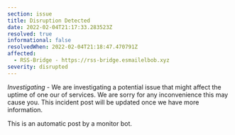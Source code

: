 ```yaml
---
section: issue
title: Disruption Detected
date: 2022-02-04T21:17:33.283523Z
resolved: true
informational: false
resolvedWhen: 2022-02-04T21:18:47.470791Z
affected:
  - RSS-Bridge - https://rss-bridge.esmailelbob.xyz
severity: disrupted
---
```

*Investigating* - We are investigating a potential issue that might affect the uptime of one our of services. We are sorry for any inconvenience this may cause you. This incident post will be updated once we have more information.

This is an automatic post by a monitor bot.
        